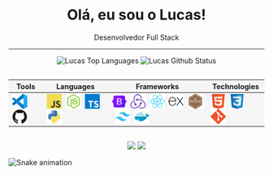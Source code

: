 <style>
  table {
    background-color: #f5f5f5; /* cor de fundo desejada */
  }
</style>

<h1 align="center">Olá, eu sou o Lucas!</h1>
<p align="center">Desenvolvedor Full Stack</p>

---

<div align="center">
  
  <img height="165em" alt="Lucas Top Languages" src="https://github-readme-stats.vercel.app/api/top-langs/?username=lucas-fmp&layout=compact&theme=dark&hide_border=true&bg_color=0D1117"/>

  <img height="165em" alt="Lucas Github Status" src="https://github-readme-stats.vercel.app/api?username=lucas-fmp&theme=dark&hide_border=true&bg_color=0D1117"/>

</div>

##

<div align="center">

| Tools  | Languages | Frameworks  | Technologies |  
|---|---|---|---|
|<img align="center" src="https://github.com/devicons/devicon/blob/master/icons/vscode/vscode-original.svg" width="30" height="30"/>&nbsp;&nbsp;<img align="center" src="https://github.com/devicons/devicon/blob/master/icons/github/github-original.svg" width="30" height="30"/>|<img align="center" src="https://github.com/devicons/devicon/blob/master/icons/javascript/javascript-original.svg" width="30" height="30"/>&nbsp;&nbsp;<img align="center" src="https://github.com/devicons/devicon/blob/master/icons/nodejs/nodejs-original.svg" width="30" height="30"/>&nbsp;&nbsp;<img align="center" src="https://github.com/devicons/devicon/blob/master/icons/typescript/typescript-original.svg" width="30" height="30"/>&nbsp;&nbsp;<img align="center" src="https://github.com/devicons/devicon/blob/master/icons/python/python-original.svg" width="30" height="30"/>|<img align="center" src="https://github.com/devicons/devicon/blob/master/icons/bootstrap/bootstrap-original.svg" width="30" height="30"/>&nbsp;&nbsp;<img align="center" src="https://github.com/devicons/devicon/blob/master/icons/redux/redux-original.svg" width="30" height="30"/>&nbsp;&nbsp;<img align="center" src="https://github.com/devicons/devicon/blob/master/icons/react/react-original.svg" width="30" height="30"/>&nbsp;&nbsp;<img align="center" src="https://github.com/devicons/devicon/blob/master/icons/express/express-original.svg" width="30" height="30"/>&nbsp;&nbsp;<img align="center" src="https://github.com/devicons/devicon/blob/master/icons/mocha/mocha-plain.svg" width="30" height="30"/>&nbsp;&nbsp;<img align="center" src="https://github.com/devicons/devicon/blob/master/icons/tailwindcss/tailwindcss-plain.svg" width="30" height="30"/>&nbsp;&nbsp;<img align="center" src="https://github.com/devicons/devicon/blob/master/icons/docker/docker-plain.svg" width="30" height="30"/>|<img align="center" src="https://github.com/devicons/devicon/blob/master/icons/html5/html5-original.svg" width="30" height="30"/>&nbsp;&nbsp;<img align="center" src="https://github.com/devicons/devicon/blob/master/icons/css3/css3-original.svg" width="30" height="30"/>&nbsp;&nbsp;<img align="center" src="https://github.com/devicons/devicon/blob/master/icons/git/git-original.svg" width="30" height="30"/>|

</div>

##

<div align="center">
  <a href = "mailto:lucasfernandomacedo13@gmail.com"><img src="https://img.shields.io/badge/-Gmail-%23333?style=for-the-badge&logo=gmail&logoColor=white" target="_blank"></a>
  <a href="https://www.linkedin.com/in/lucas-fmp/" target="_blank"><img src="https://img.shields.io/badge/-LinkedIn-%230077B5?style=for-the-badge&logo=linkedin&logoColor=white" target="_blank"></a> 
</div>

![Snake animation](https://github.com/lucas-fmp/lucas-fmp/blob/output/github-contribution-grid-snake.svg)
